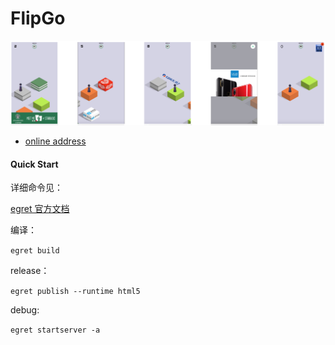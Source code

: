 # FlipGo

![picture](https://github.com/lsummer/FlipGo/raw/master/pic.png)

- [online address](http://icontinua.cn/minigame/index.html)

#### Quick Start

详细命令见：

[egret 官方文档](https://developer.egret.com/cn/article/index/id/582)

编译：

`egret build`

release：

`egret publish --runtime html5`

debug:

`egret startserver -a`